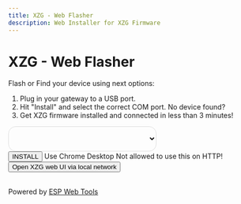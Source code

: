 ```yaml
---
title: XZG - Web Flasher
description: Web Installer for XZG Firmware
---
```


<style>
  .md-content__button {
    display: none;
  }
  .md-main__inner {
    width: 65%;
  }
  .pick-variant select {
    background: transparent;
    width: 300px;
    padding: 1px;
    font-size: 16pt;
    border: 1px solid #ddd;
    height: 51px;
    border-radius: 15px;
  }
  .md-sidebar--primary {
      display: none;
  }
  .md-content {
      margin-left: 0 !important; 
  }
</style>

# XZG - Web Flasher

Flash or Find your device using next options:

<ol>
  <li>Plug in your gateway to a USB port.</li>
  <li id="coms">Hit "Install" and select the correct COM port. <a onclick="showSerialHelp()">No device found?</a></li>
  <li>Get XZG firmware installed and connected in less than 3 minutes!</li>
</ol>

<div class="pick-variant">
  <select id="firmwareVersion" onchange="updateManifestUrl()">
    
  </select>
</div>

<script type="module" src="https://unpkg.com/esp-web-tools@9/dist/web/install-button.js?module"></script>

<esp-web-install-button manifest="" class="button-connect">
  <button slot="activate" class="md-button md-button--primary">INSTALL</button>
  <span slot="unsupported">Use Chrome Desktop</span>
  <span slot="not-allowed">Not allowed to use this on HTTP!</span>
</esp-web-install-button>
<br>
<div>
<a href="http://xzg.local/" target="_blank"><button class="md-button">Open XZG web UI via local network</button></a>
</div>

<br>Powered by <a href="https://esphome.github.io/esp-web-tools/" target="_blank">ESP Web Tools</a><br>

<script>	

function loadFirmwareVersions() {
  fetch('https://api.github.com/repos/xyzroe/XZG/releases')
    .then(response => response.json())
    .then(data => {
      const select = document.getElementById('firmwareVersion');
      select.innerHTML = '';
      data.forEach(release => {
        const option = document.createElement('option');
        option.value = `https://raw.githubusercontent.com/xyzroe/XZG/releases/${release.name}/manifest.json`;
        option.textContent = release.name;
        select.appendChild(option);
      });
      updateManifestUrl();
    })
    .catch(error => console.error('Error fetching releases:', error));
}

function updateManifestUrl() {
  var selectedManifest = document.getElementById('firmwareVersion').value;
  var installButton = document.querySelector('esp-web-install-button');
  installButton.setAttribute('manifest', selectedManifest);
}

function showSerialHelp() {
  document.getElementById('coms').innerHTML = `Hit "Install" and select the correct COM port.<br><br>
  You might be missing the drivers for your board.<br>
  Here are drivers for one of the most popular chip:
  <a href="https://sparks.gogo.co.nz/ch340.html" target="_blank">CH340C</a><br><br>
  Make sure your USB cable supports data transfer.<br><br>
  `;
}

loadFirmwareVersions();
</script>
